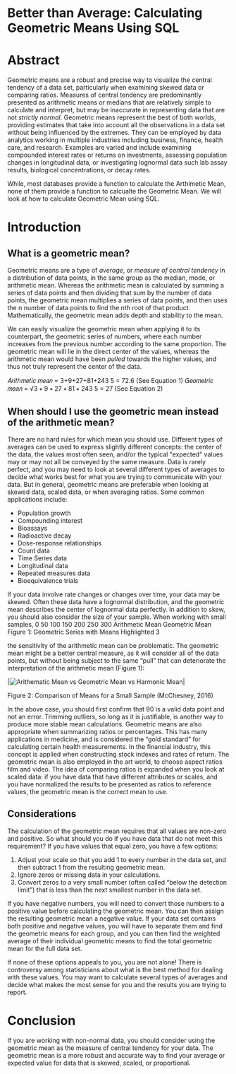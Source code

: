 # Better than Average: Calculating Geometric Means Using SQL


# Abstract

Geometric means are a robust and precise way to visualize the central tendency of a data set, particularly when examining skewed data or comparing ratios. Measures of central tendency are predominantly presented as arithmetic means or medians that are relatively simple to calculate and interpret, but may be inaccurate in representing data that are not _strictly normal_. Geometric means represent the best of both worlds, providing estimates that take into account all the observations in a data set without being influenced by the extremes. They can be employed by data analytics working in multiple industries including business, finance, health care, and research. Examples are varied and include examining
compounded interest rates or returns on investments, assessing population changes in longitudinal data, or investigating lognormal data such lab assay results, biological concentrations, or decay rates.

While, most databases provide a function to calculate the Arthimetic Mean, none of them provide a function to calcualte the Geometric Mean. We will look at how to calculate Geometric Mean using SQL.

# Introduction

## What is a geometric mean?
Geometric means are a type of _average_, or _measure of central tendency_ in a distribution of data points, in the same group as the median, mode, or arithmetic mean. Whereas the arithmetic mean is calculated by summing a series of data points and then dividing that sum by the number of data points, the geometric mean multiplies a series of data points, and then uses the n number of data points to find the nth root of that product. Mathematically, the geometric mean adds depth and stability to
the mean.

We can easily visualize the geometric mean when applying it to its counterpart, the geometric series of numbers, where each number increases from the previous number according to the same proportion. The geometric mean will lie in the direct center of the values, whereas the arithmetic mean would have been _pulled_ towards the higher values, and thus not truly represent the center of the data.

𝐴𝑟𝑖𝑡ℎ𝑚𝑒𝑡𝑖𝑐 𝑚𝑒𝑎𝑛 = 3+9+27+81+243
5 = 72.6 (See Equation 1)
𝐺𝑒𝑜𝑚𝑒𝑡𝑟𝑖𝑐 𝑚𝑒𝑎𝑛 = √3 ∗ 9 ∗ 27 ∗ 81 ∗ 243
5 = 27 (See Equation 2)

## When should I use the geometric mean instead of the arithmetic mean?
There are no hard rules for which mean you should use. Different types of averages can be used to express slightly different concepts: the center of the data, the values most often seen, and/or the typical "expected" values may or may not all be conveyed by the same measure. Data is rarely perfect, and you may need to look at several different types of averages to decide what works best for what you are trying to communicate with your data. But in general, geometric means are preferable when looking at skewed
data, scaled data, or when averaging ratios. Some common applications include:

* Population growth
* Compounding interest
* Bioassays
* Radioactive decay
* Dose-response relationships
* Count data
* Time Series data
* Longitudinal data
* Repeated measures data
* Bioequivalence trials

If your data involve rate changes or changes over time, your data may be skewed. Often these data have a lognormal distribution, and the geometric mean describes the center of lognormal data perfectly. In addition to skew, you should also consider the size of your sample. When working with small samples,
0
50
100
150
200
250
300
Arithmetic Mean
Geometric Mean
Figure 1: Geometric Series with Means Highlighted
3

the sensitivity of the arithmetic mean can be problematic. The geometric mean might be a better central measure, as it will consider all of the data points, but without being subject to the same “pull” that can deteriorate the interpretation of the arithmetic mean (Figure 1):

|![Arithematic Mean vs  Geometric Mean vs  Harmonic Mean](https://github.com/structured-query-language/structured-query-language.github.io/assets/121721444/5684f621-0b4a-47fd-|a4f8-43a093d0f300)|


Figure 2: Comparison of Means for a Small Sample (McChesney, 2016)

In the above case, you should first confirm that 90 is a valid data point and not an error. Trimming outliers, so long as it is justifiable, is another way to produce more stable mean calculations. Geometric means are also appropriate when summarizing ratios or percentages. This has many applications in medicine, and is considered the “gold standard” for calculating certain health measurements. In the financial industry, this concept is applied when constructing stock indexes and rates of return. The geometric mean is also employed in the art world, to choose aspect ratios film and video. The idea of comparing ratios is expanded when you look at scaled data: if you have data that have different attributes or scales, and you have normalized the results to be presented as ratios to reference values, the geometric mean is the correct mean to use.

## Considerations

The calculation of the geometric mean requires that all values are non-zero and positive. So what should you do if you have data that do not meet this requirement? If you have values that equal zero, you have a few options:

1. Adjust your scale so that you add 1 to every number in the data set, and then subtract 1 from the resulting geometric mean.
2. Ignore zeros or missing data in your calculations.
3. Convert zeros to a very small number (often called “below the detection limit”) that is less than the next smallest number in the data set.

If you have negative numbers, you will need to convert those numbers to a positive value before calculating the geometric mean. You can then assign the resulting geometric mean a negative value. If your data set contains both positive and negative values, you will have to separate them and find the geometric means for each group, and you can then find the weighted average of their individual geometric means to find the total geometric mean for the full data set.

If none of these options appeals to you, you are not alone! There is controversy among statisticians about what is the best method for dealing with these values. You may want to calculate several types of averages and decide what makes the most sense for you and the results you are trying to report.

# Conclusion
If you are working with non-normal data, you should consider using the geometric mean as the measure of central tendency for your data. The geometric mean is a more robust and accurate way to find your average or expected value for data that is skewed, scaled, or proportional.
